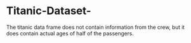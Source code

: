 # Titanic-Dataset-
The titanic data frame does not contain information from the crew, but it does contain actual ages of half of the passengers.
